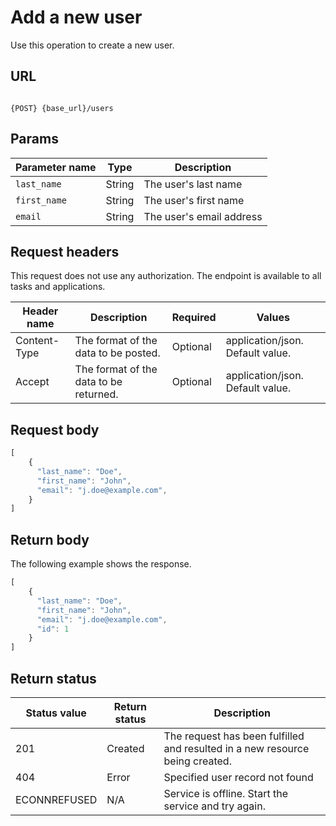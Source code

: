 

# Add a new user

Use this operation to create a new user.

## URL

```shell

{POST} {base_url}/users
```

## Params

| Parameter name | Type | Description |
| -------------- | ------ | ------------ |
| `last_name` | String | The user's last name | 
| `first_name` | String | The user's first name | 
| `email` | String | The user's email address | 



## Request headers

This request does not use any authorization. The endpoint is available to all tasks and applications.

| Header name | Description | Required | Values |
| -------------- | ------ | ------------ |------------ |
| Content-Type | The format of the data to be posted. | Optional | application/json. Default value.  |
| Accept | The format of the data to be returned. | Optional | application/json. Default value. |


## Request body

```js
[
    {
      "last_name": "Doe",
      "first_name": "John",
      "email": "j.doe@example.com",
    }
]
```

## Return body

The following example shows the response. 

```js
[
    {
      "last_name": "Doe",
      "first_name": "John",
      "email": "j.doe@example.com",
      "id": 1
    }
]
```

## Return status

| Status value | Return status | Description |
| ------------- | ----------- | ----------- |
| 201 | Created | The request has been fulfilled and resulted in a new resource being created. |
| 404 | Error | Specified user record not found |
|  ECONNREFUSED | N/A | Service is offline. Start the service and try again. |